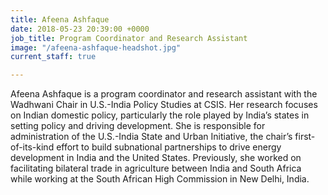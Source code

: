 ```yaml
---
title: Afeena Ashfaque
date: 2018-05-23 20:39:00 +0000
job_title: Program Coordinator and Research Assistant
image: "/afeena-ashfaque-headshot.jpg"
current_staff: true

---
```

Afeena Ashfaque is a program coordinator and research assistant with the Wadhwani Chair in U.S.-India Policy Studies at CSIS. Her research focuses on Indian domestic policy, particularly the role played by India’s states in setting policy and driving development. She is responsible for administration of the U.S.-India State and Urban Initiative, the chair’s first-of-its-kind effort to build subnational partnerships to drive energy development in India and the United States. Previously, she worked on facilitating bilateral trade in agriculture between India and South Africa while working at the South African High Commission in New Delhi, India.